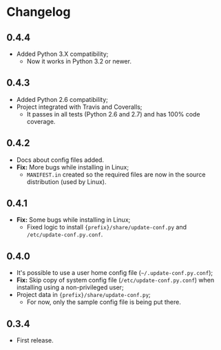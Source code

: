Changelog
=========

0.4.4
-----

- Added Python 3.X compatibility;
    - Now it works in Python 3.2 or newer.

0.4.3
-----

- Added Python 2.6 compatibility;
- Project integrated with Travis and Coveralls;
    - It passes in all tests (Python 2.6 and 2.7) and has 100% code coverage.

0.4.2
-----

- Docs about config files added.
- **Fix:** More bugs while installing in Linux;
    - `MANIFEST.in` created so the required files are now in the source distribution (used by Linux).

0.4.1
-----

- **Fix:** Some bugs while installing in Linux;
    - Fixed logic to install `{prefix}/share/update-conf.py` and `/etc/update-conf.py.conf`.

0.4.0
-----

- It's possible to use a user home config file (`~/.update-conf.py.conf`);
- **Fix:** Skip copy of system config file (`/etc/update-conf.py.conf`) when installing using a non-privileged user;
- Project data in `{prefix}/share/update-conf.py`;
    - For now, only the sample config file is being put there.

0.3.4
-----

- First release.
